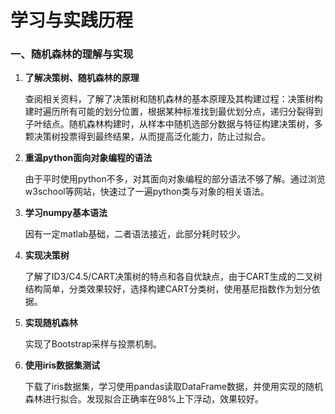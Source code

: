 # 学习与实践历程

### 一、随机森林的理解与实现

1. **了解决策树、随机森林的原理**

    查阅相关资料，了解了决策树和随机森林的基本原理及其构建过程：决策树构建时遍历所有可能的划分位置，根据某种标准找到最优划分点，递归分裂得到子叶结点。随机森林构建时，从样本中随机选部分数据与特征构建决策树，多颗决策树投票得到最终结果，从而提高泛化能力，防止过拟合。

3. **重温python面向对象编程的语法**
  
     由于平时使用python不多，对其面向对象编程的部分语法不够了解。通过浏览w3school等网站，快速过了一遍python类与对象的相关语法。

6. **学习numpy基本语法**
  
     因有一定matlab基础，二者语法接近，此部分耗时较少。

9. **实现决策树**
   
      了解了ID3/C4.5/CART决策树的特点和各自优缺点，由于CART生成的二叉树结构简单，分类效果较好，选择构建CART分类树，使用基尼指数作为划分依据。

12. **实现随机森林**
   
      实现了Bootstrap采样与投票机制。

15. **使用iris数据集测试**
   
      下载了iris数据集，学习使用pandas读取DataFrame数据，并使用实现的随机森林进行拟合。发现拟合正确率在98%上下浮动，效果较好。
